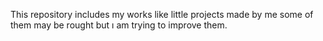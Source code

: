 This repository includes my works like little projects made by me some of them may be rought but ı am trying to improve them.